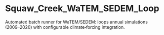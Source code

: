 # Squaw_Creek_WaTEM_SEDEM_Loop
Automated batch runner for WaTEM/SEDEM: loops annual simulations (2009–2020) with configurable climate‐forcing integration.
